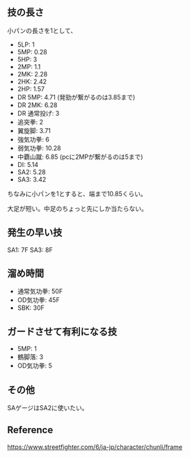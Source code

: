 ## 技の長さ

小パンの長さを1として、

- 5LP: 1
- 5MP: 0.28
- 5HP: 3
- 2MP: 1.1
- 2MK: 2.28
- 2HK: 2.42
- 2HP: 1.57
- DR 5MP: 4.71 (発勁が繋がるのは3.85まで)
- DR 2MK: 6.28
- DR 通常投げ: 3
- 追突拳: 2
- 翼旋脚: 3.71
- 強気功拳: 6
- 弱気功拳: 10.28
- 中覇山蹴: 6.85 (pcに2MPが繋がるのは5まで)
- DI: 5.14
- SA2: 5.28
- SA3: 3.42

ちなみに小パンを1とすると、端まで10.85くらい。

大足が短い。中足のちょっと先にしか当たらない。

## 発生の早い技

SA1: 7F
SA3: 8F

## 溜め時間

- 通常気功拳: 50F
- OD気功拳: 45F
- SBK: 30F

## ガードさせて有利になる技

- 5MP: 1
- 鶴脚落: 3
- OD気功拳: 5

## その他

SAゲージはSA2に使いたい。

## Reference

https://www.streetfighter.com/6/ja-jp/character/chunli/frame
